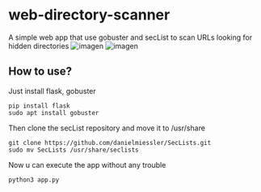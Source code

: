 # web-directory-scanner
A simple web app that use gobuster and secList to scan URLs looking for hidden directories
![imagen](https://github.com/user-attachments/assets/831361fa-821d-49de-a79b-7a605604e752)
![imagen](https://github.com/user-attachments/assets/554d7f27-c1b1-417b-8ea7-b67e33e829c1)

## How to use?
Just install flask, gobuster
```
pip install flask
sudo apt install gobuster
```

Then clone the secList repository and move it to /usr/share
```
git clone https://github.com/danielmiessler/SecLists.git
sudo mv SecLists /usr/share/seclists
```

Now u can execute the app without any trouble
```
python3 app.py
```
